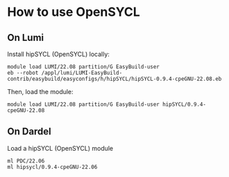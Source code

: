 # How to use OpenSYCL

## On Lumi

Install hipSYCL (OpenSYCL) locally:
```
module load LUMI/22.08 partition/G EasyBuild-user
eb --robot /appl/lumi/LUMI-EasyBuild-contrib/easybuild/easyconfigs/h/hipSYCL/hipSYCL-0.9.4-cpeGNU-22.08.eb
```

Then, load the module:
```
module load LUMI/22.08 partition/G EasyBuild-user hipSYCL/0.9.4-cpeGNU-22.08
```

## On Dardel

Load a hipSYCL (OpenSYCL) module
```
ml PDC/22.06
ml hipsycl/0.9.4-cpeGNU-22.06
```
